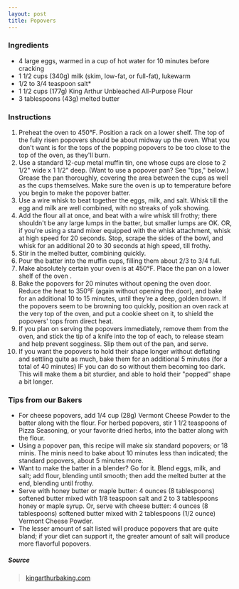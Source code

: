 ```yaml
---
layout: post
title: Popovers
---
```


### Ingredients
- 4 large eggs, warmed in a cup of hot water for 10 minutes before cracking
- 1 1/2 cups (340g) milk (skim, low-fat, or full-fat), lukewarm
- 1/2 to 3/4 teaspoon salt*
- 1 1/2 cups (177g) King Arthur Unbleached All-Purpose Flour
- 3 tablespoons (43g) melted butter

### Instructions
1. Preheat the oven to 450°F. Position a rack on a lower shelf. The top of the fully risen popovers should be about midway up the oven. What you don't want is for the tops of the popping popovers to be too close to the top of the oven, as they'll burn.
2. Use a standard 12-cup metal muffin tin, one whose cups are close to 2 1/2" wide x 1 1/2" deep. (Want to use a popover pan? See "tips," below.) Grease the pan thoroughly, covering the area between the cups as well as the cups themselves. Make sure the oven is up to temperature before you begin to make the popover batter.
3. Use a wire whisk to beat together the eggs, milk, and salt. Whisk till the egg and milk are well combined, with no streaks of yolk showing.
4. Add the flour all at once, and beat with a wire whisk till frothy; there shouldn't be any large lumps in the batter, but smaller lumps are OK. OR, if you're using a stand mixer equipped with the whisk attachment, whisk at high speed for 20 seconds. Stop, scrape the sides of the bowl, and whisk for an additional 20 to 30 seconds at high speed, till frothy.
5. Stir in the melted butter, combining quickly.
6. Pour the batter into the muffin cups, filling them about 2/3 to 3/4 full.
7. Make absolutely certain your oven is at 450°F. Place the pan on a lower shelf of the oven .
8. Bake the popovers for 20 minutes without opening the oven door. Reduce the heat to 350°F (again without opening the door), and bake for an additional 10 to 15 minutes, until they're a deep, golden brown. If the popovers seem to be browning too quickly, position an oven rack at the very top of the oven, and put a cookie sheet on it, to shield the popovers' tops from direct heat.
9. If you plan on serving the popovers immediately, remove them from the oven, and stick the tip of a knife into the top of each, to release steam and help prevent sogginess. Slip them out of the pan, and serve.
10. If you want the popovers to hold their shape longer without deflating and settling quite as much, bake them for an additional 5 minutes (for a total of 40 minutes) IF you can do so without them becoming too dark. This will make them a bit sturdier, and able to hold their "popped" shape a bit longer.

### Tips from our Bakers
- For cheese popovers, add 1/4 cup (28g) Vermont Cheese Powder to the batter along with the flour. For herbed popovers, stir 1 1/2 teaspoons of Pizza Seasoning, or your favorite dried herbs, into the batter along with the flour.
- Using a popover pan, this recipe will make six standard popovers; or 18 minis. The minis need to bake about 10 minutes less than indicated; the standard popovers, about 5 minutes more.
- Want to make the batter in a blender? Go for it. Blend eggs, milk, and salt; add flour, blending until smooth; then add the melted butter at the end, blending until frothy.
- Serve with honey butter or maple butter: 4 ounces (8 tablespoons) softened butter mixed with 1/8 teaspoon salt and 2 to 3 tablespoons honey or maple syrup. Or, serve with cheese butter: 4 ounces (8 tablespoons) softened butter mixed with 2 tablespoons (1/2 ounce) Vermont Cheese Powder.
- The lesser amount of salt listed will produce popovers that are quite bland; if your diet can support it, the greater amount of salt will produce more flavorful popovers.

##### Source
> [kingarthurbaking.com](https://www.kingarthurbaking.com/recipes/popovers-recipe)